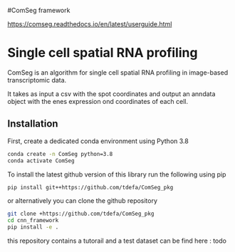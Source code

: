#ComSeg framework

https://comseg.readthedocs.io/en/latest/userguide.html


# Single cell spatial RNA profiling 

ComSeg is an algorithm for single cell spatial RNA profiling in image-based transcriptomic data.

It takes as input a csv with the spot coordinates and output an anndata object with the  enes expression ond coordinates of each cell.

## Installation

First, create a dedicated conda environment using Python 3.8

```bash
conda create -n ComSeg python=3.8
conda activate ComSeg
```

To install the latest github version of this library run the following using pip

```bash
pip install git++https://github.com/tdefa/ComSeg_pkg
```

or alternatively you can clone the github repository

```bash
git clone +https://github.com/tdefa/ComSeg_pkg
cd cnn_framework
pip install -e .
```

this repository contains a tutorail and a test dataset can be find here : todo
